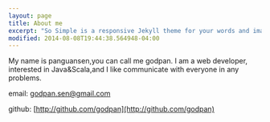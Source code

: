 ```yaml
---
layout: page
title: About me
excerpt: "So Simple is a responsive Jekyll theme for your words and images."
modified: 2014-08-08T19:44:38.564948-04:00
---
```


My name is panguansen,you can call me godpan. I am a web developer, interested in Java&Scala,and I like communicate
with everyone in any problems.

email: godpan.sen@gmail.com

github: [http://github.com/godpan](http://github.com/godpan)
